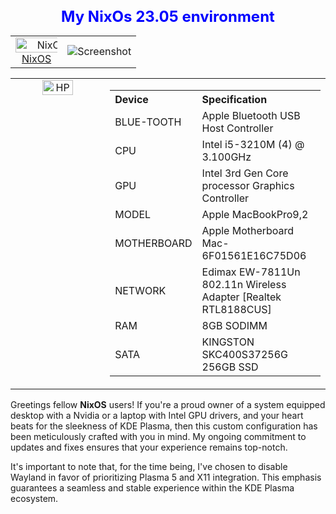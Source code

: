 <div align="center">
  <h1 style="font-size: 24px; color: blue;">My NixOs 23.05 environment</h1>
</div>




<div align="center">
  <table style="border-collapse: collapse; width: 100%; border: none;">
    <tr>
     <td align="center" style="border: none;">
        <a href="https://nixos.org/">
          <img src="https://flathub.org/img/distro/nixos.svg" alt="NixOS" style="width: 150%;">
          <br>NixOS
          <td align="center">
          <img src="https://github.com/wvpianoman/pics/blob/main/20230920_150837.jpg" alt="Screenshot">
        </td>
        </a>
      </td>     
    </tr>
  </table>
</div>


<table style="border-collapse: collapse; width: 100%;">
  <tr>
    <td style="border: none; width: 30%;" valign="top">
      <div align="center">  
          <img src="https://github.com/tolgaerok/nixos/assets/110285959/fa785dec-f839-43f2-9e03-58adb73d12c3" alt="HP" style="width: 60%;">
          <br>          
        </a>
      </div>
    </td>
    <td style="border: none; width: 70%;">
      <table>
        <tr>
          <th align="left">Device</th>
          <th align="left">Specification</th>
        </tr>
        <tr>
          <td>BLUE-TOOTH</td>
          <td>Apple Bluetooth USB Host Controller</td>
        </tr>
        <tr>
          <td>CPU</td>
          <td>Intel i5-3210M (4) @ 3.100GHz</td>
        </tr>
        <tr>
          <td>GPU</td>
          <td>Intel 3rd Gen Core processor Graphics Controller</td>
        </tr>
        <tr>
          <td>MODEL</td>
          <td>Apple MacBookPro9,2</td>
        </tr>
        <tr>
          <td>MOTHERBOARD</td>
          <td>Apple Motherboard Mac-6F01561E16C75D06</td>
        </tr>
        <tr>
          <td>NETWORK</td>
          <td>Edimax EW-7811Un 802.11n Wireless Adapter [Realtek RTL8188CUS]</td>
        </tr>
        <tr>
          <td>RAM</td>
          <td>8GB SODIMM</td>
        </tr>
        <tr>
          <td>SATA</td>
          <td>KINGSTON SKC400S37256G 256GB SSD</td>
        </tr>
      </table>
    </td>
  </tr>
</table>


Greetings fellow **NixOS** users! If you're a proud owner of a system equipped desktop with a Nvidia or a laptop with Intel GPU drivers, and your heart beats for the sleekness of KDE Plasma, then this custom configuration has been meticulously crafted with you in mind. My ongoing commitment to updates and fixes ensures that your experience remains top-notch.

It's important to note that, for the time being, I've chosen to disable Wayland in favor of prioritizing Plasma 5 and X11 integration. This emphasis guarantees a seamless and stable experience within the KDE Plasma ecosystem.


